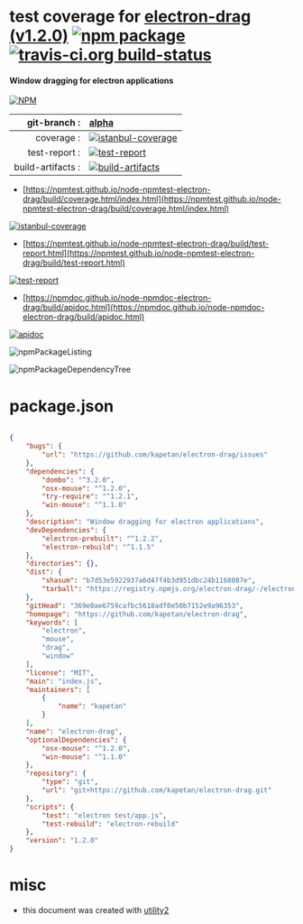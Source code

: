 # test coverage for  [electron-drag (v1.2.0)](https://github.com/kapetan/electron-drag)  [![npm package](https://img.shields.io/npm/v/npmtest-electron-drag.svg?style=flat-square)](https://www.npmjs.org/package/npmtest-electron-drag) [![travis-ci.org build-status](https://api.travis-ci.org/npmtest/node-npmtest-electron-drag.svg)](https://travis-ci.org/npmtest/node-npmtest-electron-drag)
#### Window dragging for electron applications

[![NPM](https://nodei.co/npm/electron-drag.png?downloads=true&downloadRank=true&stars=true)](https://www.npmjs.com/package/electron-drag)

| git-branch : | [alpha](https://github.com/npmtest/node-npmtest-electron-drag/tree/alpha)|
|--:|:--|
| coverage : | [![istanbul-coverage](https://npmtest.github.io/node-npmtest-electron-drag/build/coverage.badge.svg)](https://npmtest.github.io/node-npmtest-electron-drag/build/coverage.html/index.html)|
| test-report : | [![test-report](https://npmtest.github.io/node-npmtest-electron-drag/build/test-report.badge.svg)](https://npmtest.github.io/node-npmtest-electron-drag/build/test-report.html)|
| build-artifacts : | [![build-artifacts](https://npmtest.github.io/node-npmtest-electron-drag/glyphicons_144_folder_open.png)](https://github.com/npmtest/node-npmtest-electron-drag/tree/gh-pages/build)|

- [https://npmtest.github.io/node-npmtest-electron-drag/build/coverage.html/index.html](https://npmtest.github.io/node-npmtest-electron-drag/build/coverage.html/index.html)

[![istanbul-coverage](https://npmtest.github.io/node-npmtest-electron-drag/build/screenCapture.buildCi.browser.%252Ftmp%252Fbuild%252Fcoverage.lib.html.png)](https://npmtest.github.io/node-npmtest-electron-drag/build/coverage.html/index.html)

- [https://npmtest.github.io/node-npmtest-electron-drag/build/test-report.html](https://npmtest.github.io/node-npmtest-electron-drag/build/test-report.html)

[![test-report](https://npmtest.github.io/node-npmtest-electron-drag/build/screenCapture.buildCi.browser.%252Ftmp%252Fbuild%252Ftest-report.html.png)](https://npmtest.github.io/node-npmtest-electron-drag/build/test-report.html)

- [https://npmdoc.github.io/node-npmdoc-electron-drag/build/apidoc.html](https://npmdoc.github.io/node-npmdoc-electron-drag/build/apidoc.html)

[![apidoc](https://npmdoc.github.io/node-npmdoc-electron-drag/build/screenCapture.buildCi.browser.%252Ftmp%252Fbuild%252Fapidoc.html.png)](https://npmdoc.github.io/node-npmdoc-electron-drag/build/apidoc.html)

![npmPackageListing](https://npmtest.github.io/node-npmtest-electron-drag/build/screenCapture.npmPackageListing.svg)

![npmPackageDependencyTree](https://npmtest.github.io/node-npmtest-electron-drag/build/screenCapture.npmPackageDependencyTree.svg)



# package.json

```json

{
    "bugs": {
        "url": "https://github.com/kapetan/electron-drag/issues"
    },
    "dependencies": {
        "dombo": "^3.2.0",
        "osx-mouse": "^1.2.0",
        "try-require": "^1.2.1",
        "win-mouse": "^1.1.0"
    },
    "description": "Window dragging for electron applications",
    "devDependencies": {
        "electron-prebuilt": "^1.2.2",
        "electron-rebuild": "^1.1.5"
    },
    "directories": {},
    "dist": {
        "shasum": "b7d53e5922937a6d47f4b3d951dbc24b1168087e",
        "tarball": "https://registry.npmjs.org/electron-drag/-/electron-drag-1.2.0.tgz"
    },
    "gitHead": "369e0ae6759cafbc5618adf0e50b7152e9a96353",
    "homepage": "https://github.com/kapetan/electron-drag",
    "keywords": [
        "electron",
        "mouse",
        "drag",
        "window"
    ],
    "license": "MIT",
    "main": "index.js",
    "maintainers": [
        {
            "name": "kapetan"
        }
    ],
    "name": "electron-drag",
    "optionalDependencies": {
        "osx-mouse": "^1.2.0",
        "win-mouse": "^1.1.0"
    },
    "repository": {
        "type": "git",
        "url": "git+https://github.com/kapetan/electron-drag.git"
    },
    "scripts": {
        "test": "electron test/app.js",
        "test-rebuild": "electron-rebuild"
    },
    "version": "1.2.0"
}
```



# misc
- this document was created with [utility2](https://github.com/kaizhu256/node-utility2)
